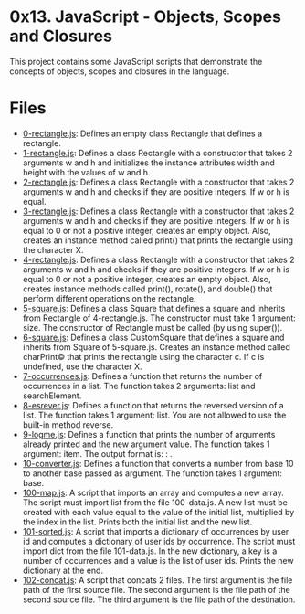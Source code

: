 # 0x13. JavaScript - Objects, Scopes and Closures
This project contains some JavaScript scripts that demonstrate the concepts of objects, scopes and closures in the language.
# Files
- [0-rectangle.js](https://github.com/ahmedmkamal313/alx-higher_level_programming/blob/master/0x13-javascript_objects_scopes_closures/0-rectangle.js): Defines an empty class Rectangle that defines a rectangle.
- [1-rectangle.js](https://github.com/ahmedmkamal313/alx-higher_level_programming/blob/master/0x13-javascript_objects_scopes_closures/1-rectangle.js): Defines a class Rectangle with a constructor that takes 2 arguments w and h and initializes the instance attributes width and height with the values of w and h.
- [2-rectangle.js](https://github.com/ahmedmkamal313/alx-higher_level_programming/blob/master/0x13-javascript_objects_scopes_closures/2-rectangle.js): Defines a class Rectangle with a constructor that takes 2 arguments w and h and checks if they are positive integers. If w or h is equal.
- [3-rectangle.js](https://github.com/ahmedmkamal313/alx-higher_level_programming/blob/master/0x13-javascript_objects_scopes_closures/3-rectangle.js): Defines a class Rectangle with a constructor that takes 2 arguments w and h and checks if they are positive integers. If w or h is equal to 0 or not a positive integer, creates an empty object. Also, creates an instance method called print() that prints the rectangle using the character X.
- [4-rectangle.js](https://github.com/ahmedmkamal313/alx-higher_level_programming/blob/master/0x13-javascript_objects_scopes_closures/4-rectangle.js): Defines a class Rectangle with a constructor that takes 2 arguments w and h and checks if they are positive integers. If w or h is equal to 0 or not a positive integer, creates an empty object. Also, creates instance methods called print(), rotate(), and double() that perform different operations on the rectangle.
- [5-square.js](https://github.com/ahmedmkamal313/alx-higher_level_programming/blob/master/0x13-javascript_objects_scopes_closures/5-square.js): Defines a class Square that defines a square and inherits from Rectangle of 4-rectangle.js. The constructor must take 1 argument: size. The constructor of Rectangle must be called (by using super()).
- [6-square.js](https://github.com/ahmedmkamal313/alx-higher_level_programming/blob/master/0x13-javascript_objects_scopes_closures/6-square.js): Defines a class CustomSquare that defines a square and inherits from Square of 5-square.js. Creates an instance method called charPrint© that prints the rectangle using the character c. If c is undefined, use the character X.
- [7-occurrences.js](https://github.com/ahmedmkamal313/alx-higher_level_programming/blob/master/0x13-javascript_objects_scopes_closures/7-occurrences.js): Defines a function that returns the number of occurrences in a list. The function takes 2 arguments: list and searchElement.
- [8-esrever.js](https://github.com/ahmedmkamal313/alx-higher_level_programming/blob/master/0x13-javascript_objects_scopes_closures/8-esrever.js): Defines a function that returns the reversed version of a list. The function takes 1 argument: list. You are not allowed to use the built-in method reverse.
- [9-logme.js](https://github.com/ahmedmkamal313/alx-higher_level_programming/blob/master/0x13-javascript_objects_scopes_closures/9-logme.js): Defines a function that prints the number of arguments already printed and the new argument value. The function takes 1 argument: item. The output format is: <number arguments already printed>: <current argument value>.
- [10-converter.js](https://github.com/ahmedmkamal313/alx-higher_level_programming/blob/master/0x13-javascript_objects_scopes_closures/10-converter.js): Defines a function that converts a number from base 10 to another base passed as argument. The function takes 1 argument: base.
- [100-map.js](https://github.com/ahmedmkamal313/alx-higher_level_programming/blob/master/0x13-javascript_objects_scopes_closures/100-map.js): A script that imports an array and computes a new array. The script must import list from the file 100-data.js. A new list must be created with each value equal to the value of the initial list, multiplied by the index in the list. Prints both the initial list and the new list.
- [101-sorted.js](https://github.com/ahmedmkamal313/alx-higher_level_programming/blob/master/0x13-javascript_objects_scopes_closures/101-sorted.js): A script that imports a dictionary of occurrences by user id and computes a dictionary of user ids by occurrence. The script must import dict from the file 101-data.js. In the new dictionary, a key is a number of occurrences and a value is the list of user ids. Prints the new dictionary at the end.
- [102-concat.js](https://github.com/ahmedmkamal313/alx-higher_level_programming/blob/master/0x13-javascript_objects_scopes_closures/102-concat.js): A script that concats 2 files. The first argument is the file path of the first source file. The second argument is the file path of the second source file. The third argument is the file path of the destination.
